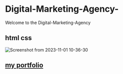 # Digital-Marketing-Agency-

Welcome to the Digital-Marketing-Agency

## html css 

![Screenshot from 2023-11-01 10-36-30](https://github.com/mohamad-fawzy/Digital-Marketing-Agency-/assets/73662086/c71a02d8-b1a3-4ffd-a9ce-b24531e3ae0c)

## [my portfolio](https://codex-teal-three.vercel.app/)
